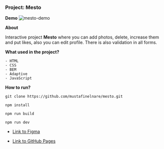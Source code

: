 ### Project: Mesto

**Demo**
![mesto-demo](https://i.postimg.cc/d0JZ13Pz/mesto-demo.png)

**About**

Interactive project **Mesto** where you can add photos, delete, increase them and put likes, also you can edit profile. There is also validation in all forms.

**What used in the project?**

```
- HTML
- CSS
- BEM
- Adaptive
- JavaScript
```

**How to run?**

```
git clone https://github.com/mustafinelnare/mesto.git
```

```
npm install
```

```
npm run build
```

```
npm run dev
```

- [Link to Figma](<https://www.figma.com/file/Uolgj4zyImuek71ihHgboP/Sprint-4---12-(Yandex-Practicum)?type=design&node-id=0%3A1&t=CqADX8S65Y8p1Do4-1>)

- [Link to GitHub Pages](https://mustafinelnare.github.io/mesto/index.html)
